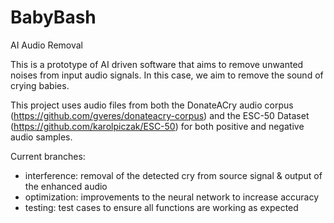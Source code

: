 # BabyBash
AI Audio Removal

This is a prototype of AI driven software that aims to remove unwanted noises from input audio signals.  In this case, we aim to remove the sound of crying babies.

This project uses audio files from both the DonateACry audio corpus (https://github.com/gveres/donateacry-corpus) and the ESC-50 Dataset (https://github.com/karolpiczak/ESC-50) for both positive and negative audio samples.

Current branches:
  - interference: removal of the detected cry from source signal & output of the enhanced audio
  - optimization: improvements to the neural network to increase accuracy
  - testing: test cases to ensure all functions are working as expected
